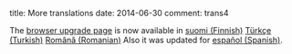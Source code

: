 title: More translations
date: 2014-06-30
comment: trans4

The <a href="update-browser.html">browser upgrade page</a> is now available in
<a href="/fi/update-browser.html">suomi (Finnish)</a>
<a href="/tr/update-browser.html">Türkçe (Turkish)</a>
<a href="/ro/update-browser.html">Română (Romanian)</a>
Also it was updated for
<a href="/es/update-browser.html">español (Spanish)</a>.
